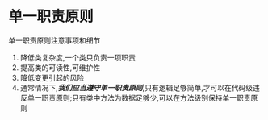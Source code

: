 # 单一职责原则

单一职责原则注意事项和细节

1. 降低类复杂度,一个类只负责一项职责
2. 提高类的可读性,可维护性
3. 降低变更引起的风险
4. 通常情况下,___我们应当遵守单一职责原则___,只有逻辑足够简单,才可以在代码级违反单一职责原则;只有类中方法为数据足够少,可以在方法级别保持单一职责原则


